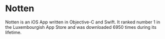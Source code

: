 # Notten

Notten is an iOS App written in Objective-C and Swift. It ranked number 1 in the Luxembourgish App Store and was downloaded 6950 times during its lifetime. 
